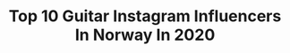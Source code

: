---
title: Top 10 Guitar Instagram Influencers In Norway In 2020
description: >-
  Find top guitar Instagram influencers in Norway in 2020. Most popular hashtags: #norway #music #repost #guitar.
platform: Instagram
profiles:
  - username: "leprous_toro"
    fullname: >-
      Tor Oddmund Suhrke
    location: "Norway"
    followers: 8536
    engagement: 947
    commentsToLikes: 0.017564
    id: ck15q5uiy193n0i19ykmkpitt
    verified: false
    hashtags: ""
  - username: "jarlebernhoft"
    fullname: >-
      Bernhoft
    location: "Norway"
    followers: 27458
    engagement: 527
    commentsToLikes: 0.039445
    id: ck13bixr2vmme0i19n5nopz3e
    verified: true
    hashtags: "#live, #bataclan, #nikonfr, #evansdrumheads"
  - username: "teloch.mayhem"
    fullname: >-
      𝕸𝖔𝖗𝖙𝖊𝖓 𝕭𝖊𝖗𝖌𝖊𝖙𝖔𝖓 𝕴𝖛𝖊𝖗𝖘𝖊𝖓
    location: "Norway"
    followers: 41968
    engagement: 540
    commentsToLikes: 0.018766
    id: ck5zj95unh65i0i142d852jh8
    verified: true
    hashtags: "#oslo, #acrylicpainting, #blackmetalgirl, #occult"
  - username: "toradaa"
    fullname: >-
      Tora Dahle Aagård
    location: "Norway"
    followers: 113395
    engagement: 719
    commentsToLikes: 0.031343
    id: ck0tyfbw5mkpg0i19qjca4c5z
    verified: false
    hashtags: "#vultures, #pickupmusic, #fenderstratocaster, #guitarcover"
  - username: "felicitysaxophonist"
    fullname: >-
      F ｅｌｉｃｉｔｙ
    location: "Norway"
    followers: 11798
    engagement: 377
    commentsToLikes: 0.036452
    id: ck55k7o1pyofz0i11q77woac0
    verified: false
    hashtags: "#celebration, #norway, #needmusic, #sequins"
  - username: "hoelsveen"
    fullname: >-
      Torbjørn Auale Hoelsveen
    location: "Norway"
    followers: 93896
    engagement: 579
    commentsToLikes: 0.032151
    id: ck14jcridjorc0i196lvf3ju5
    verified: false
    hashtags: "#guitarskills, #fenderguitars, #hoelsveen, #andersonguitarworks"
  - username: "elfpirate"
    fullname: >-
      The Elf-Pirate, King of Nerds
    location: "Norway"
    followers: 37452
    engagement: 248
    commentsToLikes: 0.017321
    id: ck134gyjuwd7i0i19d41nfsxb
    verified: false
    hashtags: "#intense, #naturephotos, #december, #epic"
  - username: "ihsahnofficial"
    fullname: >-
      Ihsahnofficial
    location: "Norway"
    followers: 49698
    engagement: 443
    commentsToLikes: 0.017909
    id: ck6tj4ppo202c0j71g9cmr31h
    verified: true
    hashtags: "#incinerationfest, #quantumindustriesinc, #guitarcase, #professional"
  - username: "gunnar_v_tattoo"
    fullname: >-
      Gunnar V Tattoo
    location: "Norway"
    followers: 79848
    engagement: 109
    commentsToLikes: 0.014994
    id: ck0tyvapyo7hk0i19arnkppf9
    verified: false
    hashtags: "#bodyartmag, #figurativepainting, #oiloncanvas, #oilart"
---